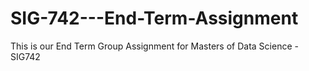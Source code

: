 # SIG-742---End-Term-Assignment
This is our End Term Group Assignment for Masters of Data Science - SIG742
